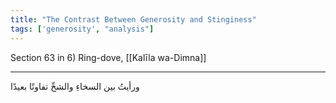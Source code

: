 ```yaml
---
title: "The Contrast Between Generosity and Stinginess"
tags: ['generosity', "analysis"]
---
```


 Section 63 in 6) Ring-dove, [[Kalīla wa-Dimna]]

---
ورأيتُ بين السخاءِ والشحِّ تفاوتًا بعيدًا

